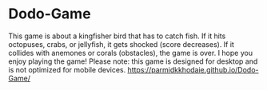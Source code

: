 # Dodo-Game
This game is about a kingfisher bird that has to catch fish. If it hits octopuses, crabs, or jellyfish, it gets shocked (score decreases). If it collides with anemones or corals (obstacles), the game is over. I hope you enjoy playing the game! Please note: this game is designed for desktop and is not optimized for mobile devices.
https://parmidkkhodaie.github.io/Dodo-Game/
